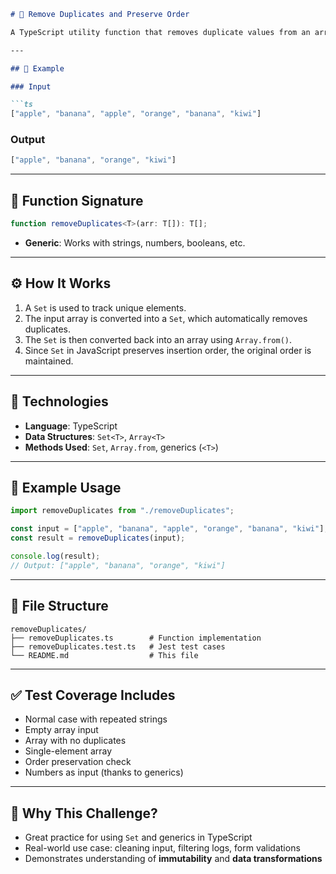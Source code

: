 ````md
# 🧹 Remove Duplicates and Preserve Order

A TypeScript utility function that removes duplicate values from an array while preserving the original order of elements.

---

## 🧠 Example

### Input

```ts
["apple", "banana", "apple", "orange", "banana", "kiwi"]
````

### Output

```ts
["apple", "banana", "orange", "kiwi"]
```

---

## 📌 Function Signature

```ts
function removeDuplicates<T>(arr: T[]): T[];
```

* **Generic**: Works with strings, numbers, booleans, etc.

---

## ⚙️ How It Works

1. A `Set` is used to track unique elements.
2. The input array is converted into a `Set`, which automatically removes duplicates.
3. The `Set` is then converted back into an array using `Array.from()`.
4. Since `Set` in JavaScript preserves insertion order, the original order is maintained.

---

## 🔧 Technologies

* **Language**: TypeScript
* **Data Structures**: `Set<T>`, `Array<T>`
* **Methods Used**: `Set`, `Array.from`, generics (`<T>`)

---

## 🧪 Example Usage

```ts
import removeDuplicates from "./removeDuplicates";

const input = ["apple", "banana", "apple", "orange", "banana", "kiwi"];
const result = removeDuplicates(input);

console.log(result);
// Output: ["apple", "banana", "orange", "kiwi"]
```

---

## 📁 File Structure

```
removeDuplicates/
├── removeDuplicates.ts        # Function implementation
├── removeDuplicates.test.ts   # Jest test cases
└── README.md                  # This file
```

---

## ✅ Test Coverage Includes

* Normal case with repeated strings
* Empty array input
* Array with no duplicates
* Single-element array
* Order preservation check
* Numbers as input (thanks to generics)

---

## 🧭 Why This Challenge?

* Great practice for using `Set` and generics in TypeScript
* Real-world use case: cleaning input, filtering logs, form validations
* Demonstrates understanding of **immutability** and **data transformations**

